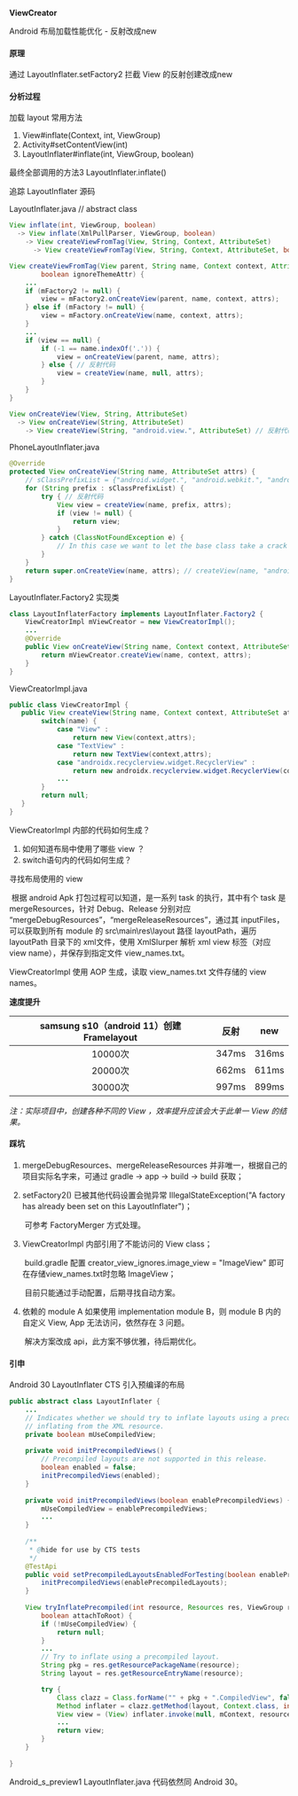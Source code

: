 **ViewCreator**

Android 布局加载性能优化 - 反射改成new


#### 原理

通过 LayoutInflater.setFactory2 拦截 View 的反射创建改成new

#### 分析过程

加载 layout 常用方法

1. View#inflate(Context, int, ViewGroup)
2. Activity#setContentView(int)
3. LayoutInflater#inflate(int, ViewGroup, boolean)

最终全部调用的方法3 LayoutInflater.inflate() 

追踪 LayoutInflater 源码

LayoutInflater.java // abstract class

```java
View inflate(int, ViewGroup, boolean)
  -> View inflate(XmlPullParser, ViewGroup, boolean)
    -> View createViewFromTag(View, String, Context, AttributeSet)
	  -> View createViewFromTag(View, String, Context, AttributeSet, boolean) 
```

```java
View createViewFromTag(View parent, String name, Context context, AttributeSet attrs,
        boolean ignoreThemeAttr) {
	...
	if (mFactory2 != null) {
		view = mFactory2.onCreateView(parent, name, context, attrs);
	} else if (mFactory != null) {
		view = mFactory.onCreateView(name, context, attrs);
	}
	...
	if (view == null) {
		if (-1 == name.indexOf('.')) {
			view = onCreateView(parent, name, attrs);
		} else { // 反射代码
			view = createView(name, null, attrs);
		}
	}
}
```

```java
View onCreateView(View, String, AttributeSet)
  -> View onCreateView(String, AttributeSet)
    -> View createView(String, "android.view.", AttributeSet) // 反射代码
```

PhoneLayoutInflater.java

```java
@Override
protected View onCreateView(String name, AttributeSet attrs) {
	// sClassPrefixList = {"android.widget.", "android.webkit.", "android.app."}
    for (String prefix : sClassPrefixList) {
        try { // 反射代码
            View view = createView(name, prefix, attrs);
            if (view != null) {
                return view;
            }
        } catch (ClassNotFoundException e) {
            // In this case we want to let the base class take a crack at it.
        }
    }
    return super.onCreateView(name, attrs); // createView(name, "android.view.", attrs)
}
```

LayoutInflater.Factory2 实现类

```java
class LayoutInflaterFactory implements LayoutInflater.Factory2 {
	ViewCreatorImpl mViewCreator = new ViewCreatorImpl();
	...
	@Override
    public View onCreateView(String name, Context context, AttributeSet attrs) {
    	return mViewCreator.createView(name, context, attrs);
    }
}
```

ViewCreatorImpl.java 

```java
public class ViewCreatorImpl {
   public View createView(String name, Context context, AttributeSet attrs) {
   		switch(name) {
   			case "View" :
				return new View(context,attrs);
   			case "TextView" :
				return new TextView(context,attrs);
			case "androidx.recyclerview.widget.RecyclerView" :
				return new androidx.recyclerview.widget.RecyclerView(context,attrs);
			...
   		}
   		return null;
   }
}
```

ViewCreatorImpl 内部的代码如何生成？

1. 如何知道布局中使用了哪些 view ？
2. switch语句内的代码如何生成？

寻找布局使用的 view

​	根据 android Apk 打包过程可以知道，是一系列 task 的执行，其中有个 task 是 mergeResources，针对 Debug、Release 分别对应 “mergeDebugResources”，“mergeReleaseResources”，通过其 inputFiles，可以获取到所有 module 的 src\main\res\layout 路径 layoutPath，遍历 layoutPath 目录下的 xml文件，使用 XmlSlurper 解析 xml view 标签（对应 view name），并保存到指定文件 view_names.txt。

ViewCreatorImpl 使用 AOP 生成，读取 view_names.txt 文件存储的 view names。

**速度提升**

| samsung s10（android 11）创建 Framelayout | 反射  | new   |
| :---------------------------------------: | ----- | ----- |
|                  10000次                  | 347ms | 316ms |
|                  20000次                  | 662ms | 611ms |
|                  30000次                  | 997ms | 899ms |

*注：实际项目中，创建各种不同的 View ，效率提升应该会大于此单一 View 的结果。*

#### 踩坑

1. mergeDebugResources、mergeReleaseResources 并非唯一，根据自己的项目实际名字来，可通过 gradle -> app -> build -> build 获取；

2. setFactory2() 已被其他代码设置会抛异常 IllegalStateException("A factory has already been set on this LayoutInflater")；

   ​	可参考 FactoryMerger 方式处理。

3. ViewCreatorImpl 内部引用了不能访问的 View class；

   ​	build.gradle 配置 creator_view_ignores.image_view = "ImageView" 即可在存储view_names.txt时忽略 ImageView；

   ​	目前只能通过手动配置，后期寻找自动方案。

4. 依赖的 module A 如果使用 implementation module B，则 module B 内的自定义 View, App 无法访问，依然存在 3 问题。

   ​	解决方案改成 api，此方案不够优雅，待后期优化。

#### 引申

Android 30 LayoutInflater CTS 引入预编译的布局

```java
public abstract class LayoutInflater {
	...
	// Indicates whether we should try to inflate layouts using a precompiled layout instead of
    // inflating from the XML resource.
    private boolean mUseCompiledView;
    
    private void initPrecompiledViews() {
        // Precompiled layouts are not supported in this release.
        boolean enabled = false;
        initPrecompiledViews(enabled);
    }
    
    private void initPrecompiledViews(boolean enablePrecompiledViews) {
        mUseCompiledView = enablePrecompiledViews;
        ...
    }
    
    /**
     * @hide for use by CTS tests
     */
    @TestApi
    public void setPrecompiledLayoutsEnabledForTesting(boolean enablePrecompiledLayouts) {
        initPrecompiledViews(enablePrecompiledLayouts);
    }
    
    View tryInflatePrecompiled(int resource, Resources res, ViewGroup root,
        boolean attachToRoot) {
        if (!mUseCompiledView) {
            return null;
        }
        ...
        // Try to inflate using a precompiled layout.
        String pkg = res.getResourcePackageName(resource);
        String layout = res.getResourceEntryName(resource);

        try {
            Class clazz = Class.forName("" + pkg + ".CompiledView", false, mPrecompiledClassLoader);
            Method inflater = clazz.getMethod(layout, Context.class, int.class);
            View view = (View) inflater.invoke(null, mContext, resource);
			...
            return view;
        }
    }
    
}
```

Android_s_preview1 LayoutInflater.java 代码依然同 Android 30。

